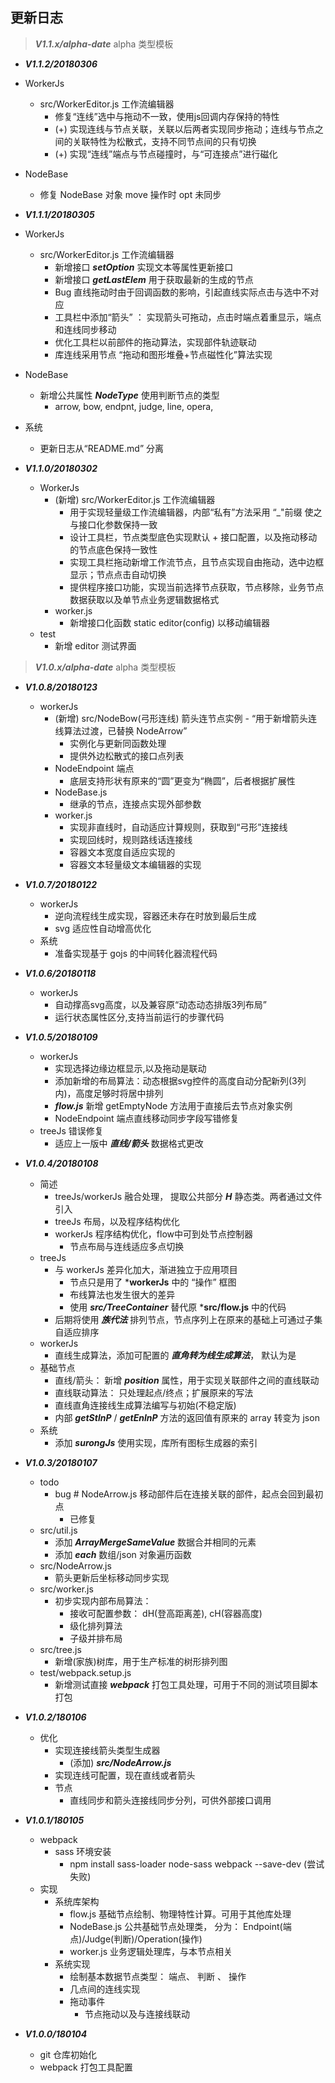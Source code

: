 ## 更新日志

> ***V1.1.x/alpha-date*** alpha 类型模板
- ***V1.1.2/20180306***
- WorkerJs
    - src/WorkerEditor.js 工作流编辑器
        - 修复“连线”选中与拖动不一致，使用js回调内存保持的特性
        - (+) 实现连线与节点关联，关联以后两者实现同步拖动；连线与节点之间的关联特性为松散式，支持不同节点间的只有切换
        - (+) 实现“连线”端点与节点碰撞时，与“可连接点”进行磁化
- NodeBase
    - 修复 NodeBase 对象 move 操作时 opt 未同步


- ***V1.1.1/20180305***
- WorkerJs
    - src/WorkerEditor.js 工作流编辑器
        - 新增接口 ***setOption*** 实现文本等属性更新接口
        - 新增接口 ***getLastElem*** 用于获取最新的生成的节点
        - Bug 直线拖动时由于回调函数的影响，引起直线实际点击与选中不对应
        - 工具栏中添加“箭头” ： 实现箭头可拖动，点击时端点着重显示，端点和连线同步移动
        - 优化工具栏以前部件的拖动算法，实现部件轨迹联动
        - 库连线采用节点 “拖动和图形堆叠+节点磁性化”算法实现
- NodeBase
    - 新增公共属性 ***NodeType*** 使用判断节点的类型
        - arrow, bow, endpnt, judge, line, opera,        
- 系统
    - 更新日志从“README.md” 分离

- ***V1.1.0/20180302***
    - WorkerJs
        - (新增) src/WorkerEditor.js 工作流编辑器
            - 用于实现轻量级工作流编辑器，内部“私有”方法采用 “_"前缀 使之与接口化参数保持一致
            - 设计工具栏，节点类型底色实现默认 + 接口配置，以及拖动移动的节点底色保持一致性
            - 实现工具栏拖动新增工作流节点，且节点实现自由拖动，选中边框显示；节点点击自动切换
            - 提供程序接口功能，实现当前选择节点获取，节点移除，业务节点数据获取以及单节点业务逻辑数据格式
        - worker.js
            - 新增接口化函数 static editor(config) 以移动编辑器
    - test
        - 新增 editor 测试界面

> ***V1.0.x/alpha-date*** alpha 类型模板
- ***V1.0.8/20180123***
    - workerJs
        - (新增) src/NodeBow(弓形连线) 箭头连节点实例 - “用于新增箭头连线算法过渡，已替换 NodeArrow”
            - 实例化与更新同函数处理
            - 提供外边松散式的接口点列表
        - NodeEndpoint 端点
            - 底层支持形状有原来的“圆”更变为“椭圆”，后者根据扩展性
        - NodeBase.js
            - 继承的节点，连接点实现外部参数
        - worker.js
            - 实现非直线时，自动适应计算规则，获取到“弓形”连接线
            - 实现回线时，规则路线话连接线
            - 容器文本宽度自适应实现的
            - 容器文本轻量级文本编辑器的实现
        
- ***V1.0.7/20180122***
    - workerJs
        - 逆向流程线生成实现，容器还未存在时放到最后生成
        - svg 适应性自动增高优化
    - 系统
        - 准备实现基于 gojs 的中间转化器流程代码

- ***V1.0.6/20180118***
    - workerJs
        - 自动撑高svg高度，以及兼容原“动态动态排版3列布局”
        - 运行状态属性区分,支持当前运行的步骤代码

- ***V1.0.5/20180109***
    - workerJs
        - 实现选择边缘边框显示,以及拖动是联动
        - 添加新增的布局算法：动态根据svg控件的高度自动分配新列(3列内)，高度足够时将居中排列
        - ***flow.js*** 新增 getEmptyNode 方法用于直接后去节点对象实例
        - NodeEndpoint 端点直线移动同步字段写错修复
    - treeJs 错误修复
        - 适应上一版中 ***直线/箭头*** 数据格式更改

- ***V1.0.4/20180108***
    - 简述
        - treeJs/workerJs 融合处理， 提取公共部分 ***H*** 静态类。两者通过文件引入
        - treeJs 布局，以及程序结构优化
        - workerJs 程序结构优化，flow中可到处节点控制器
            - 节点布局与连线适应多点切换
    - treeJs
        - 与 workerJs 差异化加大，渐进独立于应用项目
            - 节点只是用了 ***workerJs** 中的 “操作” 框图
            - 布线算法也发生很大的差异
            - 使用 ***src/TreeContainer*** 替代原 ***src/flow.js** 中的代码
        - 后期将使用 ***族代法*** 排列节点，节点序列上在原来的基础上可通过子集自适应排序
    - workerJs
        - 直线生成算法，添加可配置的 ***直角转为线生成算法***， 默认为是
    - 基础节点
        - 直线/箭头： 新增 ***position*** 属性，用于实现关联部件之间的直线联动
        - 直线联动算法： 只处理起点/终点；扩展原来的写法
        - 直线直角连接线生成算法编写与初始(不稳定版)
        - 内部 ***getStlnP*** / ***getEnlnP*** 方法的返回值有原来的 array 转变为 json
    - 系统
        - 添加 ***surongJs*** 使用实现，库所有图标生成器的索引

- ***V1.0.3/20180107***
    - todo
        - bug # NodeArrow.js 移动部件后在连接关联的部件，起点会回到最初点
            - 已修复 
    - src/util.js
        - 添加 ***ArrayMergeSameValue*** 数据合并相同的元素
        - 添加 ***each*** 数组/json 对象遍历函数
    - src/NodeArrow.js
        - 箭头更新后坐标移动同步实现
    - src/worker.js
        - 初步实现内部布局算法： 
            - 接收可配置参数： dH(登高距离差), cH(容器高度)
            - 级化排列算法
            - 子级并排布局
    - src/tree.js 
        - 新增(家族)树库，用于生产标准的树形排列图
    - test/webpack.setup.js
        - 新增测试直接 ***webpack*** 打包工具处理，可用于不同的测试项目脚本打包

- ***V1.0.2/180106***
    - 优化
        - 实现连接线箭头类型生成器
            - (添加) ***src/NodeArrow.js*** 
        - 实现连线可配置，现在直线或者箭头
        - 节点
            - 直线同步和箭头连接线同步分列，可供外部接口调用
- ***V1.0.1/180105***
    - webpack 
        - sass 环境安装
            - npm install sass-loader node-sass webpack --save-dev (尝试失败)
    - 实现
        - 系统库架构
            - flow.js 基础节点绘制、物理特性计算。可用于其他库处理
            - NodeBase.js 公共基础节点处理类， 分为： Endpoint(端点)/Judge(判断)/Operation(操作)
            - worker.js 业务逻辑处理库，与本节点相关
        - 系统实现
            - 绘制基本数据节点类型： 端点、 判断 、 操作
            - 几点间的连线实现
            - 拖动事件
                - 节点拖动以及与连接线联动
- ***V1.0.0/180104***
    - git 仓库初始化
    - webpack 打包工具配置